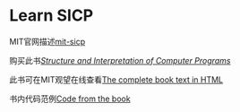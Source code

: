 # Learn SICP

MIT官网描述[mit-sicp](https://mitpress.mit.edu/sicp/)

购买此书[_Structure and Interpretation of Computer Programs_](https://mitpress.mit.edu/books/structure-and-interpretation-computer-programs)

此书可在MIT观望在线查看[The complete book text in HTML](https://mitpress.mit.edu/sicp/full-text/book/book.html)

书内代码范例[Code from the book](https://mitpress.mit.edu/sicp/code/index.html)
